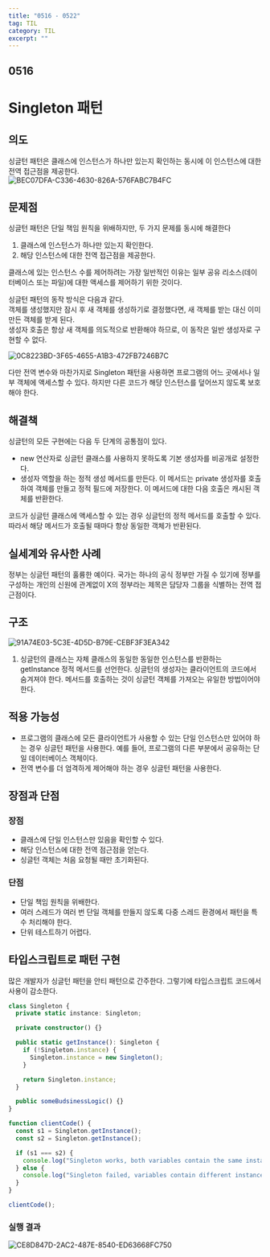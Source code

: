 ```yaml
---
title: "0516 - 0522"
tag: TIL
category: TIL
excerpt: ""
---
```


## 0516

# Singleton 패턴

## 의도

싱글턴 패턴은 클래스에 인스턴스가 하나만 있는지 확인하는 동시에 이 인스턴스에 대한 전역 접근점을 제공한다.  
![BEC07DFA-C336-4630-826A-576FABC7B4FC](https://user-images.githubusercontent.com/61184798/169433527-26389a24-798e-4a8e-ac4e-6d1c3e02de32.png)

## 문제점

싱글턴 패턴은 단일 책임 원칙을 위배하지만, 두 가지 문제를 동시에 해결한다

1. 클래스에 인스턴스가 하나만 있는지 확인한다.
2. 해당 인스턴스에 대한 전역 접근점을 제공한다.

클래스에 있는 인스턴스 수를 제어하려는 가장 일반적인 이유는 일부 공유 리소스(데이터베이스 또는 파일)에 대한 액세스를 제어하기 위한 것이다.

싱글턴 패턴의 동작 방식은 다음과 같다.  
객체를 생성했지만 잠시 후 새 객체를 생성하기로 결정했다면, 새 객체를 받는 대신 이미 만든 객체를 받게 된다.  
생성자 호출은 항상 새 객체를 의도적으로 반환해야 하므로, 이 동작은 일반 생성자로 구현할 수 없다.

![0C8223BD-3F65-4655-A1B3-472FB7246B7C](https://user-images.githubusercontent.com/61184798/169433543-331e058f-3597-4da4-8afb-2a96c0563484.png)

다만 전역 변수와 마찬가지로 Singleton 패턴을 사용하면 프로그램의 어느 곳에서나 일부 객체에 액세스할 수 있다. 하지만 다른 코드가 해당 인스턴스를 덮어쓰지 않도록 보호해야 한다.

## 해결책

싱글턴의 모든 구현에는 다음 두 단계의 공통점이 있다.

- new 연산자로 싱글턴 클래스를 사용하지 못하도록 기본 생성자를 비공개로 설정한다.
- 생성자 역할을 하는 정적 생성 메서드를 만든다. 이 메서드는 private 생성자를 호출하여 객체를 만들고 정적 필드에 저장한다. 이 메서드에 대한 다음 호출은 캐시된 객체를 반환한다.

코드가 싱글턴 클래스에 액세스할 수 있는 경우 싱글턴의 정적 메서드를 호출할 수 있다. 따라서 해당 메서드가 호출될 때마다 항상 동일한 객체가 반환된다.

## 실세계와 유사한 사례

정부는 싱글턴 패턴의 훌륭한 예이다. 국가는 하나의 공식 정부만 가질 수 있기에 정부를 구성하는 개인의 신원에 관계없이 X의 정부라는 제목은 담당자 그룹을 식별하는 전역 접근점이다.

## 구조

![91A74E03-5C3E-4D5D-B79E-CEBF3F3EA342](https://user-images.githubusercontent.com/61184798/169433548-e643b8c2-e8d3-4494-a37e-29327b868c94.png)

1. 싱글턴의 클래스는 자체 클래스의 동일한 동일한 인스턴스를 반환하는 getInstance 정적 메서드를 선언한다. 싱글턴의 생성자는 클라이언트의 코드에서 숨겨져야 한다. 메서드를 호출하는 것이 싱글턴 객체를 가져오는 유일한 방법이어야 한다.

## 적용 가능성

- 프로그램의 클래스에 모든 클라이언트가 사용할 수 있는 단일 인스턴스만 있어야 하는 경우 싱글턴 패턴을 사용한다. 예를 들어, 프로그램의 다른 부분에서 공유하는 단일 데이터베이스 객체이다.
- 전역 변수를 더 엄격하게 제어해야 하는 경우 싱글턴 패턴을 사용한다.

## 장점과 단점

### 장점

- 클래스에 단일 인스턴스만 있음을 확인할 수 있다.
- 해당 인스턴스에 대한 전역 점근점을 얻는다.
- 싱글턴 객체는 처음 요청될 때만 초기화된다.

### 단점

- 단일 책임 원칙을 위배한다.
- 여러 스레드가 여러 번 단일 객체를 만들지 않도록 다중 스레드 환경에서 패턴을 특수 처리해야 한다.
- 단위 테스트하기 어렵다.

## 타입스크립트로 패턴 구현

많은 개발자가 싱글턴 패턴을 안티 패턴으로 간주한다. 그렇기에 타입스크립트 코드에서 사용이 감소한다.

```typescript
class Singleton {
  private static instance: Singleton;

  private constructor() {}

  public static getInstance(): Singleton {
    if (!Singleton.instance) {
      Singleton.instance = new Singleton();
    }

    return Singleton.instance;
  }

  public someBudsinessLogic() {}
}

function clientCode() {
  const s1 = Singleton.getInstance();
  const s2 = Singleton.getInstance();

  if (s1 === s2) {
    console.log("Singleton works, both variables contain the same instance.");
  } else {
    console.log("Singleton failed, variables contain different instances.");
  }
}

clientCode();
```

### 실행 결과

![CE8D847D-2AC2-487E-8540-ED63668FC750](https://user-images.githubusercontent.com/61184798/169433554-458702f8-1e7e-4e7f-8cca-18b12b0c3324.png)
